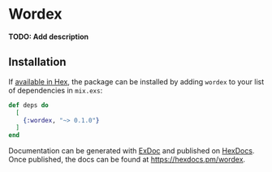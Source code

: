 # Wordex

**TODO: Add description**

## Installation

If [available in Hex](https://hex.pm/docs/publish), the package can be installed
by adding `wordex` to your list of dependencies in `mix.exs`:

```elixir
def deps do
  [
    {:wordex, "~> 0.1.0"}
  ]
end
```

Documentation can be generated with [ExDoc](https://github.com/elixir-lang/ex_doc)
and published on [HexDocs](https://hexdocs.pm). Once published, the docs can
be found at <https://hexdocs.pm/wordex>.

